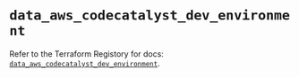 # `data_aws_codecatalyst_dev_environment`

Refer to the Terraform Registory for docs: [`data_aws_codecatalyst_dev_environment`](https://registry.terraform.io/providers/hashicorp/aws/5.13.0/docs/data-sources/codecatalyst_dev_environment).
